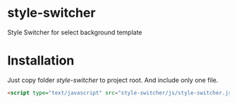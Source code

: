# style-switcher
Style Switcher for select background template

# Installation
Just copy folder *style-switcher* to project root. And include only one file.

```html
<script type="text/javascript" src="style-switcher/js/style-switcher.js"></script>
```